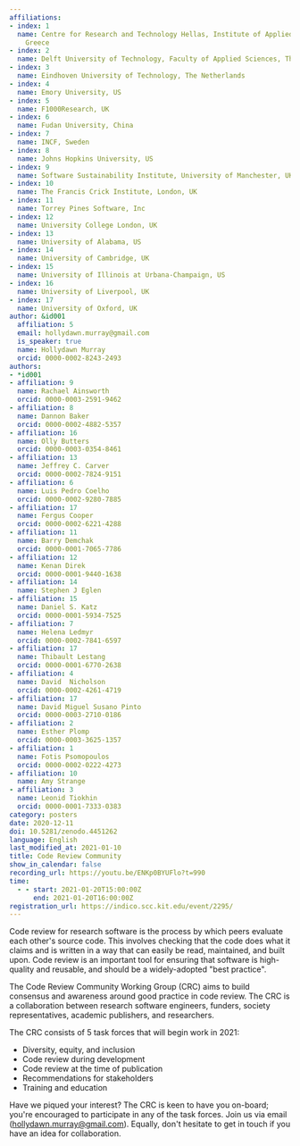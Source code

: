 ```yaml
---
affiliations:
- index: 1
  name: Centre for Research and Technology Hellas, Institute of Applied Biosciences,
    Greece
- index: 2
  name: Delft University of Technology, Faculty of Applied Sciences, The Netherlands
- index: 3
  name: Eindhoven University of Technology, The Netherlands
- index: 4
  name: Emory University, US
- index: 5
  name: F1000Research, UK
- index: 6
  name: Fudan University, China
- index: 7
  name: INCF, Sweden
- index: 8
  name: Johns Hopkins University, US
- index: 9
  name: Software Sustainability Institute, University of Manchester, UK
- index: 10
  name: The Francis Crick Institute, London, UK
- index: 11
  name: Torrey Pines Software, Inc
- index: 12
  name: University College London, UK
- index: 13
  name: University of Alabama, US
- index: 14
  name: University of Cambridge, UK
- index: 15
  name: University of Illinois at Urbana-Champaign, US
- index: 16
  name: University of Liverpool, UK
- index: 17
  name: University of Oxford, UK
author: &id001
  affiliation: 5
  email: hollydawn.murray@gmail.com
  is_speaker: true
  name: Hollydawn Murray
  orcid: 0000-0002-8243-2493
authors:
- *id001
- affiliation: 9
  name: Rachael Ainsworth
  orcid: 0000-0003-2591-9462
- affiliation: 8
  name: Dannon Baker
  orcid: 0000-0002-4882-5357
- affiliation: 16
  name: Olly Butters
  orcid: 0000-0003-0354-8461
- affiliation: 13
  name: Jeffrey C. Carver
  orcid: 0000-0002-7824-9151
- affiliation: 6
  name: Luis Pedro Coelho
  orcid: 0000-0002-9280-7885
- affiliation: 17
  name: Fergus Cooper
  orcid: 0000-0002-6221-4288
- affiliation: 11
  name: Barry Demchak
  orcid: 0000-0001-7065-7786
- affiliation: 12
  name: Kenan Direk
  orcid: 0000-0001-9440-1638
- affiliation: 14
  name: Stephen J Eglen
- affiliation: 15
  name: Daniel S. Katz
  orcid: 0000-0001-5934-7525
- affiliation: 7
  name: Helena Ledmyr
  orcid: 0000-0002-7841-6597
- affiliation: 17
  name: Thibault Lestang
  orcid: 0000-0001-6770-2638
- affiliation: 4
  name: David  Nicholson
  orcid: 0000-0002-4261-4719
- affiliation: 17
  name: David Miguel Susano Pinto
  orcid: 0000-0003-2710-0186
- affiliation: 2
  name: Esther Plomp
  orcid: 0000-0003-3625-1357
- affiliation: 1
  name: Fotis Psomopoulos
  orcid: 0000-0002-0222-4273
- affiliation: 10
  name: Amy Strange
- affiliation: 3
  name: Leonid Tiokhin
  orcid: 0000-0001-7333-0383
category: posters
date: 2020-12-11
doi: 10.5281/zenodo.4451262
language: English
last_modified_at: 2021-01-10
title: Code Review Community
show_in_calendar: false
recording_url: https://youtu.be/ENKp0BYUFlo?t=990
time:
  - - start: 2021-01-20T15:00:00Z
      end: 2021-01-20T16:00:00Z
registration_url: https://indico.scc.kit.edu/event/2295/
---
```


Code review for research software is the process by which peers evaluate each other's source code. This involves checking that the code does what it claims and is written in a way that can easily be read, maintained, and built upon. Code review is an important tool for ensuring that software is high-quality and reusable, and should be a widely-adopted "best practice".

The Code Review Community Working Group (CRC) aims to build consensus and awareness around good practice in code review. The CRC is a collaboration between research software engineers, funders, society representatives, academic publishers, and researchers.

The CRC consists of 5 task forces that will begin work in 2021:

* Diversity, equity, and inclusion
* Code review during development
* Code review at the time of publication
* Recommendations for stakeholders
* Training and education

Have we piqued your interest? The CRC is keen to have you on-board; you're encouraged to participate in any of the task forces. Join us via email ([hollydawn.murray@gmail.com](mailto:hollydawn.murray@gmail.com)). Equally, don't hesitate to get in touch if you have an idea for collaboration.